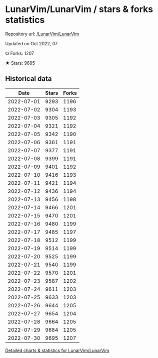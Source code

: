 # LunarVim/LunarVim / stars & forks statistics

Repository url: [/LunarVim/LunarVim](https://github.com/LunarVim/LunarVim)

Updated on Oct 2022, 07

☋ Forks: 1207

★ Stars: 9695

## Historical data
| Date | Stars | Forks |
|------|-------|-------|
| 2022-07-01 | 9293 | 1196 | 
| 2022-07-02 | 9304 | 1193 | 
| 2022-07-03 | 9305 | 1192 | 
| 2022-07-04 | 9321 | 1192 | 
| 2022-07-05 | 9342 | 1190 | 
| 2022-07-06 | 9361 | 1191 | 
| 2022-07-07 | 9377 | 1191 | 
| 2022-07-08 | 9399 | 1191 | 
| 2022-07-09 | 9401 | 1192 | 
| 2022-07-10 | 9416 | 1193 | 
| 2022-07-11 | 9421 | 1194 | 
| 2022-07-12 | 9436 | 1194 | 
| 2022-07-13 | 9456 | 1198 | 
| 2022-07-14 | 9466 | 1201 | 
| 2022-07-15 | 9470 | 1201 | 
| 2022-07-16 | 9480 | 1199 | 
| 2022-07-17 | 9485 | 1197 | 
| 2022-07-18 | 9512 | 1199 | 
| 2022-07-19 | 9514 | 1199 | 
| 2022-07-20 | 9525 | 1199 | 
| 2022-07-21 | 9540 | 1199 | 
| 2022-07-22 | 9570 | 1201 | 
| 2022-07-23 | 9587 | 1202 | 
| 2022-07-24 | 9611 | 1203 | 
| 2022-07-25 | 9633 | 1203 | 
| 2022-07-26 | 9644 | 1205 | 
| 2022-07-27 | 9654 | 1204 | 
| 2022-07-28 | 9664 | 1205 | 
| 2022-07-29 | 9684 | 1205 | 
| 2022-07-30 | 9695 | 1207 | 


[Detailed charts & statistics for LunarVim/LunarVim](https://reviewgithub.com/rep/LunarVim/LunarVim)
